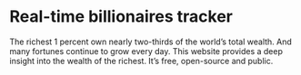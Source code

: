 # Real-time billionaires tracker

The richest 1 percent own nearly two-thirds of the world’s total wealth. And many fortunes continue to grow every day. This website provides a deep insight into the wealth of the richest. It’s free, open-source and public.
